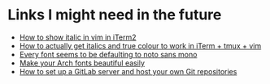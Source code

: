 Links I might need in the future
================================================================================

- [How to show italic in vim in iTerm2][1]
- [How to actually get italics and true colour to work in iTerm + tmux + vim][2]
- [Every font seems to be defaulting to noto sans mono][3]
- [Make your Arch fonts beautiful easily][4]
- [How to set up a GitLab server and host your own Git repositories][5]

[1]: https://apple.stackexchange.com/questions/266333/how-to-show-italic-in-vim-in-iterm2
[2]: https://medium.com/@dubistkomisch/how-to-actually-get-italics-and-true-colour-to-work-in-iterm-tmux-vim-9ebe55ebc2be
[3]: https://bbs.archlinux.org/viewtopic.php?id=244247
[4]: https://www.reddit.com/r/archlinux/comments/5r5ep8/make_your_arch_fonts_beautiful_easily/
[5]: https://www.techrepublic.com/article/how-to-set-up-a-gitlab-server-and-host-your-own-git-repositories/
